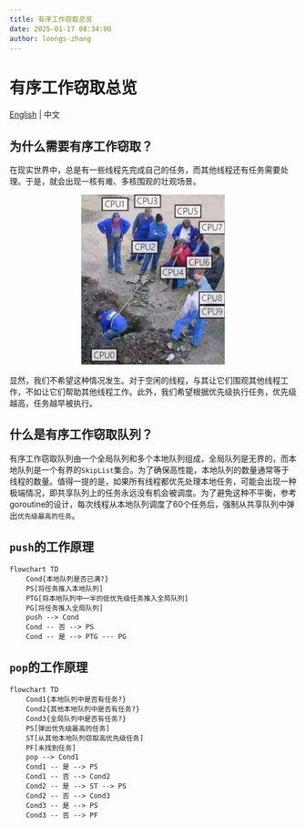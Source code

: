 ```yaml
---
title: 有序工作窃取总览
date: 2025-01-17 08:34:00
author: loongs-zhang
---
```


# 有序工作窃取总览

[English](../en/ordered-work-steal.md) | 中文

## 为什么需要有序工作窃取？

在现实世界中，总是有一些线程先完成自己的任务，而其他线程还有任务需要处理。于是，就会出现一核有难、多核围观的壮观场景。

<div style="text-align: center;">
    <img src="../../../docs/img/watching.png" width="50%">
</div>

显然，我们不希望这种情况发生。对于空闲的线程，与其让它们围观其他线程工作，不如让它们帮助其他线程工作。此外，我们希望根据优先级执行任务，优先级越高，任务越早被执行。

## 什么是有序工作窃取队列？

有序工作窃取队列由一个全局队列和多个本地队列组成，全局队列是无界的，而本地队列是一个有界的`SkipList`集合。为了确保高性能，本地队列的数量通常等于线程的数量。值得一提的是，如果所有线程都优先处理本地任务，可能会出现一种极端情况，即共享队列上的任务永远没有机会被调度。为了避免这种不平衡，参考goroutine的设计，每次线程从本地队列调度了60个任务后，强制从共享队列中弹出`优先级最高的任务`。

## `push`的工作原理

```mermaid
flowchart TD
    Cond{本地队列是否已满?}
    PS[将任务推入本地队列]
    PTG[将本地队列中一半的低优先级任务推入全局队列]
    PG[将任务推入全局队列]
    push --> Cond
    Cond -- 否 --> PS
    Cond -- 是 --> PTG --- PG
```

## `pop`的工作原理

```mermaid
flowchart TD
    Cond1{本地队列中是否有任务?}
    Cond2{其他本地队列中是否有任务?}
    Cond3{全局队列中是否有任务?}
    PS[弹出优先级最高的任务]
    ST[从其他本地队列窃取高优先级任务]
    PF[未找到任务]
    pop --> Cond1
    Cond1 -- 是 --> PS
    Cond1 -- 否 --> Cond2
    Cond2 -- 是 --> ST --> PS
    Cond2 -- 否 --> Cond3
    Cond3 -- 是 --> PS
    Cond3 -- 否 --> PF
```
